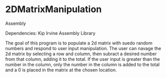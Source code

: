 # 2DMatrixManipulation
Assembly

Dependencies:
Kip Irvine Assembly Library 




The goal of this program is to populate a 2d matrix with suedo random numbers and respond to user input manipulation. The user can navage the 2d matrix by selecting a row and column, then subract a desired number from that column, adding it to the total. If the user input is greater than the number in the column, only the number in the column is added to the total and a 0 is placed in the matrix at the chosen location. 
